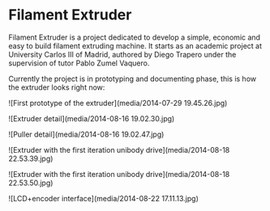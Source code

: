 Filament Extruder
=================

Filament Extruder is a project dedicated to develop a simple, economic and easy to build filament extruding machine. It starts as an academic project at University Carlos III of Madrid, authored by Diego Trapero under the supervision of tutor Pablo Zumel Vaquero.

Currently the project is in prototyping and documenting phase, this is how the extruder looks right now:

![First prototype of the extruder](media/2014-07-29 19.45.26.jpg)

![Extruder detail](media/2014-08-16 19.02.30.jpg)

![Puller detail](media/2014-08-16 19.02.47.jpg)

![Extruder with the first iteration unibody drive](media/2014-08-18 22.53.39.jpg)

![Extruder with the first iteration unibody drive](media/2014-08-18 22.53.50.jpg)

![LCD+encoder interface](media/2014-08-22 17.11.13.jpg)
